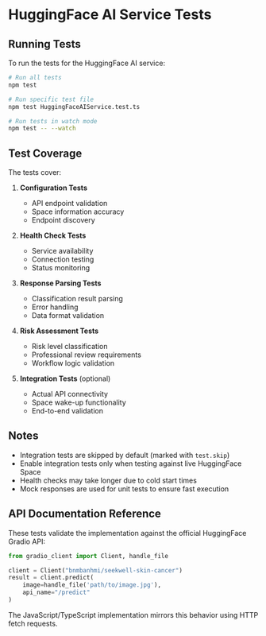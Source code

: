 # HuggingFace AI Service Tests

## Running Tests

To run the tests for the HuggingFace AI service:

```bash
# Run all tests
npm test

# Run specific test file
npm test HuggingFaceAIService.test.ts

# Run tests in watch mode
npm test -- --watch
```

## Test Coverage

The tests cover:

1. **Configuration Tests**
   - API endpoint validation
   - Space information accuracy
   - Endpoint discovery

2. **Health Check Tests**
   - Service availability
   - Connection testing
   - Status monitoring

3. **Response Parsing Tests**
   - Classification result parsing
   - Error handling
   - Data format validation

4. **Risk Assessment Tests**
   - Risk level classification
   - Professional review requirements
   - Workflow logic validation

5. **Integration Tests** (optional)
   - Actual API connectivity
   - Space wake-up functionality
   - End-to-end validation

## Notes

- Integration tests are skipped by default (marked with `test.skip`)
- Enable integration tests only when testing against live HuggingFace Space
- Health checks may take longer due to cold start times
- Mock responses are used for unit tests to ensure fast execution

## API Documentation Reference

These tests validate the implementation against the official HuggingFace Gradio API:

```python
from gradio_client import Client, handle_file

client = Client("bnmbanhmi/seekwell-skin-cancer")
result = client.predict(
    image=handle_file('path/to/image.jpg'),
    api_name="/predict"
)
```

The JavaScript/TypeScript implementation mirrors this behavior using HTTP fetch requests.
